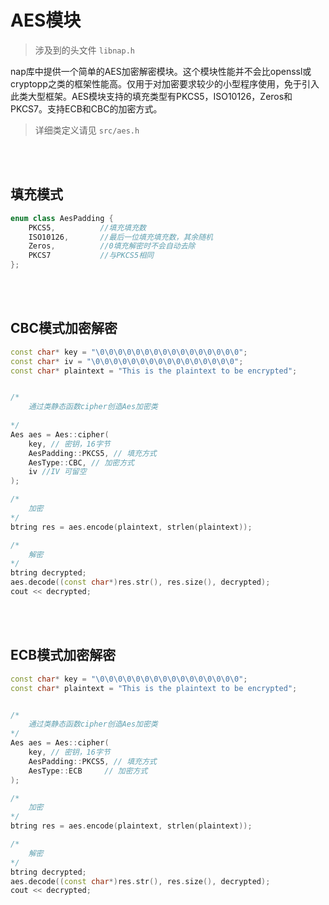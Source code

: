 # AES模块

>  涉及到的头文件 `libnap.h`

nap库中提供一个简单的AES加密解密模块。这个模块性能并不会比openssl或cryptopp之类的框架性能高。仅用于对加密要求较少的小型程序使用，免于引入此类大型框架。AES模块支持的填充类型有PKCS5，ISO10126，Zeros和PKCS7。支持ECB和CBC的加密方式。

> 详细类定义请见  `src/aes.h`

<br/>
<br/>

## 填充模式

```c++
enum class AesPadding {
	PKCS5, 			//填充填充数
	ISO10126,		//最后一位填充填充数，其余随机
	Zeros,  		//0填充解密时不会自动去除
	PKCS7			//与PKCS5相同
};
```

<br/>
<br/>

##  CBC模式加密解密

```c++
const char* key = "\0\0\0\0\0\0\0\0\0\0\0\0\0\0\0\0";
const char* iv = "\0\0\0\0\0\0\0\0\0\0\0\0\0\0\0\0";
const char* plaintext = "This is the plaintext to be encrypted";


/*
	通过类静态函数cipher创造Aes加密类
	
*/
Aes aes = Aes::cipher(
    key, // 密钥，16字节
	AesPadding::PKCS5, // 填充方式
    AesType::CBC, // 加密方式
    iv //IV 可留空
);

/*
	加密
*/
btring res = aes.encode(plaintext, strlen(plaintext));

/*
	解密
*/
btring decrypted;
aes.decode((const char*)res.str(), res.size(), decrypted);
cout << decrypted;
```

<br/>
<br/>

## ECB模式加密解密

```c++
const char* key = "\0\0\0\0\0\0\0\0\0\0\0\0\0\0\0\0";
const char* plaintext = "This is the plaintext to be encrypted";


/*
	通过类静态函数cipher创造Aes加密类
*/
Aes aes = Aes::cipher(
    key, // 密钥，16字节
	AesPadding::PKCS5, // 填充方式
    AesType::ECB	 // 加密方式
);

/*
	加密
*/
btring res = aes.encode(plaintext, strlen(plaintext));

/*
	解密
*/
btring decrypted;
aes.decode((const char*)res.str(), res.size(), decrypted);
cout << decrypted;
```

